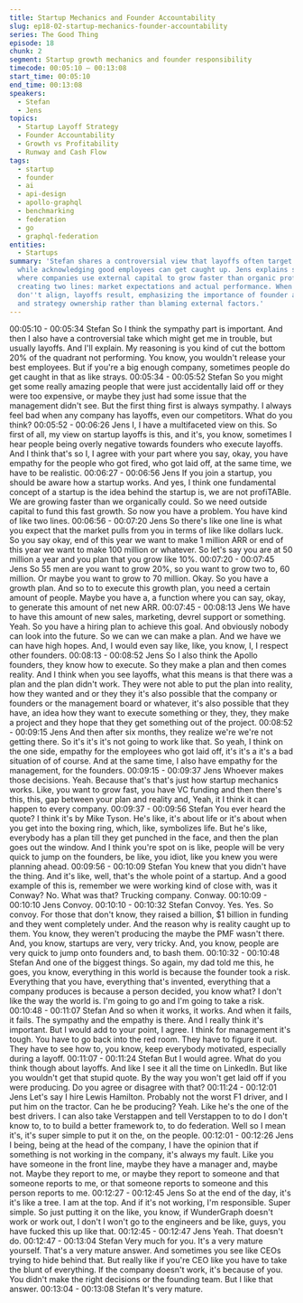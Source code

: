 ```yaml
---
title: Startup Mechanics and Founder Accountability
slug: ep18-02-startup-mechanics-founder-accountability
series: The Good Thing
episode: 18
chunk: 2
segment: Startup growth mechanics and founder responsibility
timecode: 00:05:10 – 00:13:08
start_time: 00:05:10
end_time: 00:13:08
speakers:
  - Stefan
  - Jens
topics:
  - Startup Layoff Strategy
  - Founder Accountability
  - Growth vs Profitability
  - Runway and Cash Flow
tags:
  - startup
  - founder
  - ai
  - api-design
  - apollo-graphql
  - benchmarking
  - federation
  - go
  - graphql-federation
entities:
  - Startups
summary: 'Stefan shares a controversial view that layoffs often target underperformers
  while acknowledging good employees can get caught up. Jens explains startup mechanics
  where companies use external capital to grow faster than organic profitability allows,
  creating two lines: market expectations and actual performance. When these lines
  don''t align, layoffs result, emphasizing the importance of founder accountability
  and strategy ownership rather than blaming external factors.'
---
```


00:05:10 - 00:05:34
Stefan
So I think the sympathy part is important. And then I also have a controversial take which might
get me in trouble, but usually layoffs. And I'll explain. My reasoning is you kind of cut the bottom
20% of the quadrant not performing. You know, you wouldn't release your best employees. But if
you're a big enough company, sometimes people do get caught in that as like strays.
00:05:34 - 00:05:52
Stefan
So you might get some really amazing people that were just accidentally laid off or they were
too expensive, or maybe they just had some issue that the management didn't see. But the first
thing first is always sympathy. I always feel bad when any company has layoffs, even our
competitors. What do you think?
00:05:52 - 00:06:26
Jens
I, I have a multifaceted view on this. So first of all, my view on startup layoffs is this, and it's, you
know, sometimes I hear people being overly negative towards founders who execute layoffs.
And I think that's so I, I agree with your part where you say, okay, you have empathy for the
people who got fired, who got laid off, at the same time, we have to be realistic.
00:06:27 - 00:06:56
Jens
If you join a startup, you should be aware how a startup works. And yes, I think one fundamental
concept of a startup is the idea behind the startup is, we are not profiTABle. We are growing
faster than we organically could. So we need outside capital to fund this fast growth. So now
you have a problem. You have kind of like two lines.
00:06:56 - 00:07:20
Jens
So there's like one line is what you expect that the market pulls from you in terms of like like
dollars luck. So you say okay, end of this year we want to make 1 million ARR or end of this
year we want to make 100 million or whatever. So let's say you are at 50 million a year and you
plan that you grow like 10%.
00:07:20 - 00:07:45
Jens
So 55 men are you want to grow 20%, so you want to grow two to, 60 million. Or maybe you
want to grow to 70 million. Okay. So you have a growth plan. And so to to execute this growth
plan, you need a certain amount of people. Maybe you have a, a function where you can say,
okay, to generate this amount of net new ARR.
00:07:45 - 00:08:13
Jens
We have to have this amount of new sales, marketing, devrel support or something. Yeah. So
you have a hiring plan to achieve this goal. And obviously nobody can look into the future. So
we can we can make a plan. And we have we can have high hopes. And, I would even say like,
like, you know, I, I respect other founders.
00:08:13 - 00:08:52
Jens
So I also think the Apollo founders, they know how to execute. So they make a plan and then
comes reality. And I think when you see layoffs, what this means is that there was a plan and
the plan didn't work. They were not able to put the plan into reality, how they wanted and or they
they it's also possible that the company or founders or the management board or whatever, it's
also possible that they have, an idea how they want to execute something or they, they, they
make a project and they hope that they get something out of the project.
00:08:52 - 00:09:15
Jens
And then after six months, they realize we're we're not getting there. So it's it's it's not going to
work like that. So yeah, I think on the one side, empathy for the employees who got laid off, it's
it's a it's a bad situation of of course. And at the same time, I also have empathy for the
management, for the founders.
00:09:15 - 00:09:37
Jens
Whoever makes those decisions. Yeah. Because that's that's just how startup mechanics works.
Like, you want to grow fast, you have VC funding and then there's this, this, gap between your
plan and reality and, Yeah, it I think it can happen to every company.
00:09:37 - 00:09:56
Stefan
You ever heard the quote? I think it's by Mike Tyson. He's like, it's about life or it's about when
you get into the boxing ring, which, like, symbolizes life. But he's like, everybody has a plan till
they get punched in the face, and then the plan goes out the window. And I think you're spot on
is like, people will be very quick to jump on the founders, be like, you idiot, like you knew you
were planning ahead.
00:09:56 - 00:10:09
Stefan
You knew that you didn't have the thing. And it's like, well, that's the whole point of a startup.
And a good example of this is, remember we were working kind of close with, was it Conway?
No. What was that? Trucking company. Conway.
00:10:09 - 00:10:10
Jens
Convoy.
00:10:10 - 00:10:32
Stefan
Convoy. Yes. Yes. So convoy. For those that don't know, they raised a billion, $1 billion in
funding and they went completely under. And the reason why is reality caught up to them. You
know, they weren't producing the maybe the PMF wasn't there. And, you know, startups are
very, very tricky. And, you know, people are very quick to jump onto founders and, to bash them.
00:10:32 - 00:10:48
Stefan
And one of the biggest things. So again, my dad told me this, he goes, you know, everything in
this world is because the founder took a risk. Everything that you have, everything that's
invented, everything that a company produces is because a person decided, you know what? I
don't like the way the world is. I'm going to go and I'm going to take a risk.
00:10:48 - 00:11:07
Stefan
And so when it works, it works. And when it fails, it fails. The sympathy and the empathy is
there. And I really think it's important. But I would add to your point, I agree. I think for
management it's tough. You have to go back into the red room. They have to figure it out. They
have to see how to, you know, keep everybody motivated, especially during a layoff.
00:11:07 - 00:11:24
Stefan
But I would agree. What do you think though about layoffs. And like I see it all the time on
LinkedIn. But like you wouldn't get that stupid quote. By the way you won't get laid off if you
were producing. Do you agree or disagree with that?
00:11:24 - 00:12:01
Jens
Let's say I hire Lewis Hamilton. Probably not the worst F1 driver, and I put him on the tractor.
Can he be producing? Yeah. Like he's the one of the best drivers. I can also take Verstappen
and tell Verstappen to to do I don't know to, to to build a better framework to, to do federation.
Well so I mean it's, it's super simple to put it on the, on the people.
00:12:01 - 00:12:26
Jens
I being, being at the head of the company, I have the opinion that if something is not working in
the company, it's always my fault. Like you have someone in the front line, maybe they have a
manager and, maybe not. Maybe they report to me, or maybe they report to someone and that
someone reports to me, or that someone reports to someone and this person reports to me.
00:12:27 - 00:12:45
Jens
So at the end of the day, it's it's like a tree. I am at the top. And if it's not working, I'm
responsible. Super simple. So just putting it on the like, you know, if WunderGraph doesn't work
or work out, I don't I won't go to the engineers and be like, guys, you have fucked this up like
that.
00:12:45 - 00:12:47
Jens
Yeah. That doesn't do.
00:12:47 - 00:13:04
Stefan
Very much for you. It's a very mature yourself. That's a very mature answer. And sometimes you
see like CEOs trying to hide behind that. But really like if you're CEO like you have to take the
blunt of everything. If the company doesn't work, it's because of you. You didn't make the right
decisions or the founding team. But I like that answer.
00:13:04 - 00:13:08
Stefan
It's very mature.